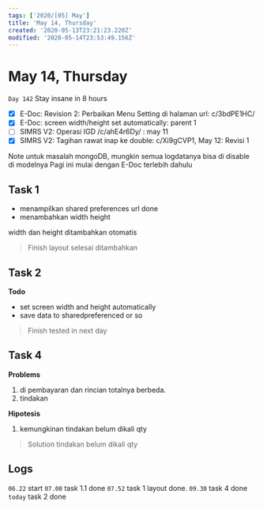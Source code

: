 ```yaml
---
tags: ['2020/[05] May']
title: 'May 14, Thursday'
created: '2020-05-13T23:21:23.220Z'
modified: '2020-05-14T23:53:49.156Z'
---
```


# May 14, Thursday

`Day 142` Stay insane in 8 hours

- [x] E-Doc: Revision 2: Perbaikan Menu Setting di halaman url: c/3bdPE1HC/
- [x] E-Doc: screen width/height set automatically: parent 1
- [ ] SIMRS V2: Operasi IGD /c/ahE4r6Dy/ : may 11
- [x] SIMRS V2: Tagihan rawat inap ke double: c/Xi9gCVP1, May 12: Revisi 1

Note
untuk masalah mongoDB, mungkin semua logdatanya bisa di disable di modelnya
Pagi ini mulai dengan E-Doc terlebih dahulu

## Task 1
- menampilkan shared preferences url done
- menambahkan width height

width dan height ditambahkan otomatis

> Finish
  layout selesai ditambahkan

## Task 2
**Todo**
- set screen width and height automatically
- save data to sharedpreferenced or so

> Finish
  tested in next day

## Task 4
**Problems**
1. di pembayaran dan rincian totalnya berbeda. 
2. tindakan 

**Hipotesis**
1. kemungkinan tindakan belum dikali qty

> Solution
  tindakan belum dikali qty



## Logs
`06.22` start
`07.00` task 1.1 done
`07.52` task 1 layout done.
`09.30` task 4 done
`today` task 2 done


